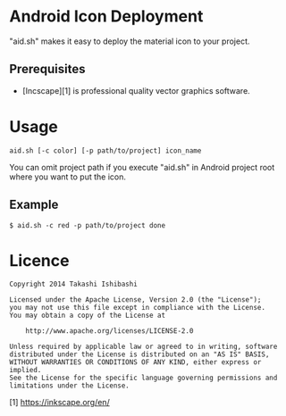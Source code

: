 Android Icon Deployment
=======================


"aid.sh" makes it easy to deploy the material icon to your project.


Prerequisites
-------------

 * [Incscape][1] is professional quality vector graphics software.

Usage
=====

    aid.sh [-c color] [-p path/to/project] icon_name

You can omit project path if you execute "aid.sh" in Android project root where you want to put the icon.


Example
-------

    $ aid.sh -c red -p path/to/project done


Licence
=======
    
    Copyright 2014 Takashi Ishibashi

    Licensed under the Apache License, Version 2.0 (the "License");
    you may not use this file except in compliance with the License.
    You may obtain a copy of the License at

        http://www.apache.org/licenses/LICENSE-2.0

    Unless required by applicable law or agreed to in writing, software
    distributed under the License is distributed on an "AS IS" BASIS,
    WITHOUT WARRANTIES OR CONDITIONS OF ANY KIND, either express or implied.
    See the License for the specific language governing permissions and
    limitations under the License.


[1] https://inkscape.org/en/
